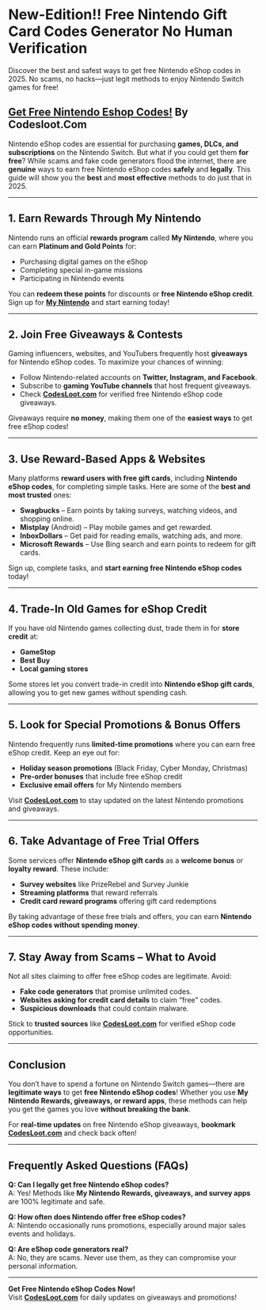 # New-Edition!! Free Nintendo Gift Card Codes Generator No Human Verification

Discover the best and safest ways to get free Nintendo eShop codes in 2025. No scams, no hacks—just legit methods to enjoy Nintendo Switch games for free!
## [Get Free Nintendo Eshop Codes!](https://codesloot.com/) By Codesloot.Com
Nintendo eShop codes are essential for purchasing **games, DLCs, and subscriptions** on the Nintendo Switch. But what if you could get them **for free**? While scams and fake code generators flood the internet, there are **genuine** ways to earn free Nintendo eShop codes **safely** and **legally**. This guide will show you the **best** and **most effective** methods to do just that in 2025.

---

## 1. Earn Rewards Through My Nintendo
Nintendo runs an official **rewards program** called **My Nintendo**, where you can earn **Platinum and Gold Points** for:
- Purchasing digital games on the eShop
- Completing special in-game missions
- Participating in Nintendo events

You can **redeem these points** for discounts or **free Nintendo eShop credit**. Sign up for **[My Nintendo](https://my.nintendo.com/)** and start earning today!

---

## 2. Join Free Giveaways & Contests
Gaming influencers, websites, and YouTubers frequently host **giveaways** for Nintendo eShop codes. To maximize your chances of winning:
- Follow Nintendo-related accounts on **Twitter, Instagram, and Facebook**.
- Subscribe to **gaming YouTube channels** that host frequent giveaways.
- Check **[CodesLoot.com](https://codesloot.com/)** for verified free Nintendo eShop code giveaways.

Giveaways require **no money**, making them one of the **easiest ways** to get free eShop codes!

---

## 3. Use Reward-Based Apps & Websites
Many platforms **reward users with free gift cards**, including **Nintendo eShop codes**, for completing simple tasks. Here are some of the **best and most trusted** ones:
- **Swagbucks** – Earn points by taking surveys, watching videos, and shopping online.
- **Mistplay** (Android) – Play mobile games and get rewarded.
- **InboxDollars** – Get paid for reading emails, watching ads, and more.
- **Microsoft Rewards** – Use Bing search and earn points to redeem for gift cards.

Sign up, complete tasks, and **start earning free Nintendo eShop codes** today!

---

## 4. Trade-In Old Games for eShop Credit
If you have old Nintendo games collecting dust, trade them in for **store credit** at:
- **GameStop**
- **Best Buy**
- **Local gaming stores**

Some stores let you convert trade-in credit into **Nintendo eShop gift cards**, allowing you to get new games without spending cash.

---

## 5. Look for Special Promotions & Bonus Offers
Nintendo frequently runs **limited-time promotions** where you can earn free eShop credit. Keep an eye out for:
- **Holiday season promotions** (Black Friday, Cyber Monday, Christmas)
- **Pre-order bonuses** that include free eShop credit
- **Exclusive email offers** for My Nintendo members

Visit **[CodesLoot.com](https://codesloot.com/)** to stay updated on the latest Nintendo promotions and giveaways.

---

## 6. Take Advantage of Free Trial Offers
Some services offer **Nintendo eShop gift cards** as a **welcome bonus** or **loyalty reward**. These include:
- **Survey websites** like PrizeRebel and Survey Junkie
- **Streaming platforms** that reward referrals
- **Credit card reward programs** offering gift card redemptions

By taking advantage of these free trials and offers, you can earn **Nintendo eShop codes without spending money**.

---

## 7. Stay Away from Scams – What to Avoid
Not all sites claiming to offer free eShop codes are legitimate. Avoid:
- **Fake code generators** that promise unlimited codes.
- **Websites asking for credit card details** to claim “free” codes.
- **Suspicious downloads** that could contain malware.

Stick to **trusted sources** like **[CodesLoot.com](https://codesloot.com/)** for verified eShop code opportunities.

---

## Conclusion
You don’t have to spend a fortune on Nintendo Switch games—there are **legitimate ways** to get **free Nintendo eShop codes**! Whether you use **My Nintendo Rewards, giveaways, or reward apps**, these methods can help you get the games you love **without breaking the bank**.

For **real-time updates** on free Nintendo eShop giveaways, **bookmark [CodesLoot.com](https://codesloot.com/)** and check back often!

---

## Frequently Asked Questions (FAQs)

**Q: Can I legally get free Nintendo eShop codes?**  
A: Yes! Methods like **My Nintendo Rewards, giveaways, and survey apps** are 100% legitimate and safe.

**Q: How often does Nintendo offer free eShop codes?**  
A: Nintendo occasionally runs promotions, especially around major sales events and holidays.

**Q: Are eShop code generators real?**  
A: No, they are scams. Never use them, as they can compromise your personal information.

---

**Get Free Nintendo eShop Codes Now!**  
Visit **[CodesLoot.com](https://codesloot.com/)** for daily updates on giveaways and promotions!

